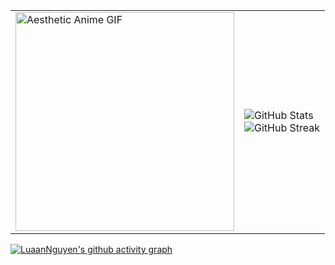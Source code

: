 
<table align="center">
  <tr>
    <td>
      <img src="https://media.giphy.com/media/2SYqgPxMm2kbVe3y02/giphy.gif" alt="Aesthetic Anime GIF" width="350"/>
    </td>
    <td>
      <img src="https://github-readme-stats.vercel.app/api?username=InactiveBen&show_icons=true&theme=github_dark" alt="GitHub Stats" />
      <br />
      <img src="https://streak-stats.demolab.com?user=LuaanNguyen&theme=github_dark" alt="GitHub Streak" />
    </td>
  </tr>
</table>

[![LuaanNguyen's github activity graph](https://github-readme-activity-graph.vercel.app/graph?username=InactiveBen&bg_color=333&line=1db954&title_color=1db954&color=1db954)](https://github.com/LuaanNguyen)
